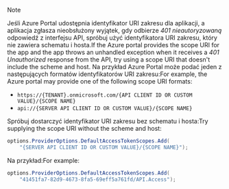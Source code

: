 > [!NOTE]
> <span data-ttu-id="592a7-101">Jeśli Azure Portal udostępnia identyfikator URI zakresu dla aplikacji, a aplikacja zgłasza nieobsłużony wyjątek, gdy odbierze *401 nieautoryzowaną* odpowiedź z interfejsu API, spróbuj użyć identyfikatora URI zakresu, który nie zawiera schematu i hosta.</span><span class="sxs-lookup"><span data-stu-id="592a7-101">If the Azure portal provides the scope URI for the app and the app throws an unhandled exception when it receives a *401 Unauthorized* response from the API, try using a scope URI that doesn't include the scheme and host.</span></span> <span data-ttu-id="592a7-102">Na przykład Azure Portal może podać jeden z następujących formatów identyfikatorów URI zakresu:</span><span class="sxs-lookup"><span data-stu-id="592a7-102">For example, the Azure portal may provide one of the following scope URI formats:</span></span>
>
> * `https://{TENANT}.onmicrosoft.com/{API CLIENT ID OR CUSTOM VALUE}/{SCOPE NAME}`
> * `api://{SERVER API CLIENT ID OR CUSTOM VALUE}/{SCOPE NAME}`
>
> <span data-ttu-id="592a7-103">Spróbuj dostarczyć identyfikator URI zakresu bez schematu i hosta:</span><span class="sxs-lookup"><span data-stu-id="592a7-103">Try supplying the scope URI without the scheme and host:</span></span>
>
> ```csharp
> options.ProviderOptions.DefaultAccessTokenScopes.Add(
>     "{SERVER API CLIENT ID OR CUSTOM VALUE}/{SCOPE NAME}");
> ```
>
> <span data-ttu-id="592a7-104">Na przykład:</span><span class="sxs-lookup"><span data-stu-id="592a7-104">For example:</span></span>
>
> ```csharp
> options.ProviderOptions.DefaultAccessTokenScopes.Add(
>     "41451fa7-82d9-4673-8fa5-69eff5a761fd/API.Access");
> ```
